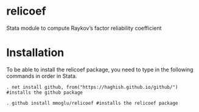 # relicoef
Stata module to compute Raykov’s factor reliability coefficient

# Installation
To be able to install the relicoef package, you need to type in the following commands in order in Stata.
```
. net install github, from("https://haghish.github.io/github/") #installs the github package
```
```
. github install mmoglu/relicoef #installs the relicoef package
```
